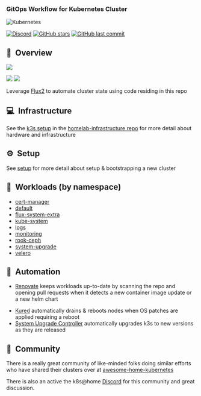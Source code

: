 ### GitOps Workflow for Kubernetes Cluster

![Kubernetes](https://i.imgur.com/p1RzXjQ.png)

[![Discord](https://img.shields.io/badge/discord-chat-7289DA.svg?maxAge=60&style=flat-square)](https://discord.gg/7PbmHRK) [![GitHub stars](https://img.shields.io/github/stars/dsyorkd/k8s-gitops?color=green&style=flat-square)](https://github.com/dsyorkd/k8s-gitops/stargazers) [![GitHub last commit](https://img.shields.io/github/last-commit/dsyorkd/k8s-gitops?color=purple&style=flat-square)](https://github.com/dsyorkd/k8s-gitops/commits/main)

## :book:&nbsp; Overview

![](https://i.imgur.com/7w7F5T8.png)

![](https://i.imgur.com/fjFnpKq.png)
![](https://i.imgur.com/g17Czsl.png)

Leverage [Flux2](https://github.com/fluxcd/flux2) to automate cluster state using code residing in this repo

## :computer:&nbsp; Infrastructure

See the [k3s setup](https://github.com/dsyorkd/homelab-infrastructure/tree/master/k3s) in the [homelab-infrastructure repo](https://github.com/dsyorkd/homelab-infrastructure) for more detail about hardware and infrastructure

## :gear:&nbsp; Setup

See [setup](setup/README.md) for more detail about setup & bootstrapping a new cluster

## :wrench:&nbsp; Workloads (by namespace)

- [cert-manager](cert-manager/)
- [default](default/)
- [flux-system-extra](flux-system-extra/)
- [kube-system](kube-system/)
- [logs](logs/)
- [monitoring](monitoring/)
- [rook-ceph](rook-ceph/)
- [system-upgrade](system-upgrade/)
- [velero](velero/)

## :robot:&nbsp; Automation

- [Renovate](https://github.com/renovatebot/renovate) keeps workloads up-to-date by scanning the repo and opening pull requests when it detects a new container image update or a new helm chart

* [Kured](https://github.com/weaveworks/kured) automatically drains & reboots nodes when OS patches are applied requiring a reboot
* [System Upgrade Controller](https://github.com/rancher/system-upgrade-controller) automatically upgrades k3s to new versions as they are released

## :handshake:&nbsp; Community

There is a really great community of like-minded folks doing similar efforts who have shared their clusters over at [awesome-home-kubernetes](https://github.com/k8s-at-home/awesome-home-kubernetes)

There is also an active the k8s@home [Discord](https://discord.gg/7PbmHRK) for this community and great discussion.
